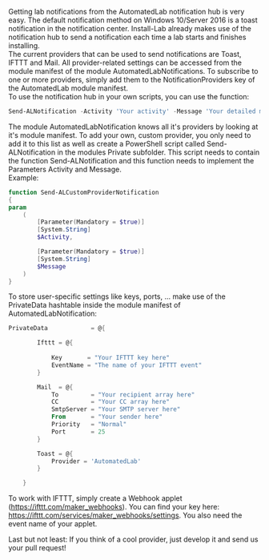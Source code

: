Getting lab notifications from the AutomatedLab notification hub is very easy. The default notification method on Windows 10/Server 2016 is a toast notification in the notification center. Install-Lab already makes use of the notification hub to send a notification each time a lab starts and finishes installing.  
The current providers that can be used to send notifications are Toast, IFTTT and Mail. All provider-related settings can be accessed from the module manifest of the module AutomatedLabNotifications. To subscribe to one or more providers, simply add them to the NotificationProviders key of the AutomatedLab module manifest.  
To use the notification hub in your own scripts, you can use the function:  
```powershell
Send-ALNotification -Activity 'Your activity' -Message 'Your detailed message here' -Provider Toast,Ifttt
```  
The module AutomatedLabNotification knows all it's providers by looking at it's module manifest. To add your own, custom provider, you only need to add it to this list as well as create a PowerShell script called Send-AL<YourProviderName>Notification in the modules Private subfolder. This script needs to contain the function Send-AL<YourProviderName>Notification and this function needs to implement the Parameters Activity and Message.  
Example:  
```powershell
function Send-ALCustomProviderNotification
{
param
    (
        [Parameter(Mandatory = $true)]
        [System.String]
        $Activity,

        [Parameter(Mandatory = $true)]
        [System.String]
        $Message
    )
}
```
To store user-specific settings like keys, ports, ... make use of the PrivateData hashtable inside the module manifest of AutomatedLabNotification:  
```powershell
PrivateData            = @{

        Ifttt = @{
            
            Key       = "Your IFTTT key here"
            EventName = "The name of your IFTTT event"
        }

        Mail  = @{
            To         = "Your recipient array here"
            CC         = "Your CC array here"
            SmtpServer = "Your SMTP server here"
            From       = "Your sender here"
            Priority   = "Normal"
            Port       = 25
        }

        Toast = @{
            Provider = 'AutomatedLab'
        }

    }
```  
To work with IFTTT, simply create a Webhook applet (https://ifttt.com/maker_webhooks). You can find your key here: https://ifttt.com/services/maker_webhooks/settings. You also need the event name of your applet.  

Last but not least: If you think of a cool provider, just develop it and send us your pull request!